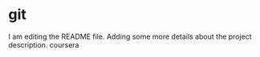 # git
I am editing the README file. Adding some more details about the project description.
coursera
